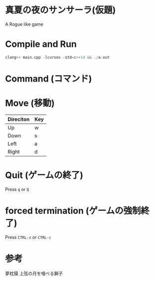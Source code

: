# 真夏の夜のサンサーラ(仮題)
A Rogue like game


# Compile and Run

```c++
clang++ main.cpp -lcurses -std=c++14 && ./a.out
```

# Command (コマンド)
# Move (移動)

| Direciton | Key |
|-----------|-----|
|Up         | w   |
|Down       | s   |
|Left       | a   |
|Right      | d   |

# Quit (ゲームの終了)
Press ``q`` or ``Q``

# forced termination (ゲームの強制終了)
Press ``CTRL-z`` or ``CTRL-c``

# 参考
夢枕獏 上弦の月を喰べる獅子
